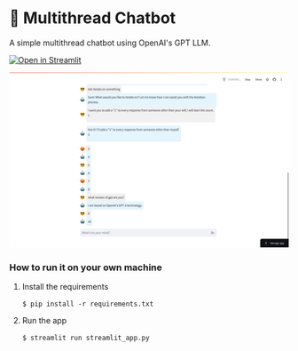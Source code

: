 # 🎈 Multithread Chatbot

A simple multithread chatbot using OpenAI's GPT LLM.

[![Open in Streamlit](https://static.streamlit.io/badges/streamlit_badge_black_white.svg)](https://multithread-chatbot.streamlit.app/)


<img src="Screen Shot 2024-08-15 at 6.59.38 PM.png" />

### How to run it on your own machine

1. Install the requirements

   ```
   $ pip install -r requirements.txt
   ```

2. Run the app

   ```
   $ streamlit run streamlit_app.py
   ```
